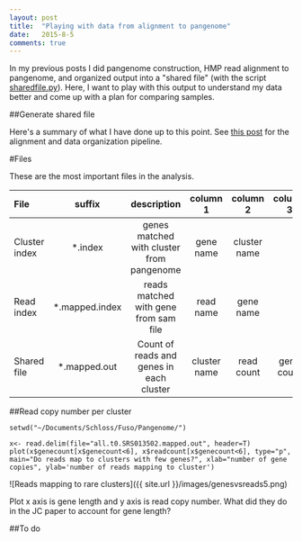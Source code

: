 ```yaml
---
layout: post
title:  "Playing with data from alignment to pangenome"
date:   2015-8-5
comments: true
---
```


In my previous posts I did pangenome construction, HMP read alignment to pangenome, and organized output into a "shared file" (with the script [sharedfile.py](https://github.com/agelmore/Pangenome/blob/master/sharedfile.py)). Here, I want to play with this output to understand my data better and come up with a plan for comparing samples.

##Generate shared file

Here's a summary of what I have done up to this point. See [this post](http://agelmore.github.io/2015/07/08/Start-alignment.html) for the alignment and data organization pipeline. 

#Files

These are the most important files in the analysis.

File | suffix | description | column 1 | column 2 | column 3
:---------------|:--------:|:--------:|:--------:|:--------:|:--------:
Cluster index | *.index | genes matched with cluster from pangenome | gene name | cluster name 
Read index | *.mapped.index | reads matched with gene from sam file | read name | gene name 
Shared file | *.mapped.out | Count of reads and genes in each cluster | cluster name | read count | gene count 




##Read copy number per cluster




~~~~
setwd("~/Documents/Schloss/Fuso/Pangenome/")

x<- read.delim(file="all.t0.SRS013502.mapped.out", header=T)
plot(x$genecount[x$genecount<6], x$readcount[x$genecount<6], type="p", main="Do reads map to clusters with few genes?", xlab="number of gene copies", ylab='number of reads mapping to cluster')
~~~~ 

![Reads mapping to rare clusters]({{ site.url }}/images/genesvsreads5.png)

Plot x axis is gene length and y axis is read copy number. What did they do in the JC paper to account for gene length?


##To do